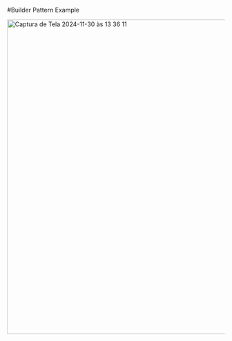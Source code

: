 #Builder Pattern Example

<img width="729" alt="Captura de Tela 2024-11-30 às 13 36 11" src="https://github.com/user-attachments/assets/722eff22-e27e-4cf9-b7c9-a4b7be361282">
